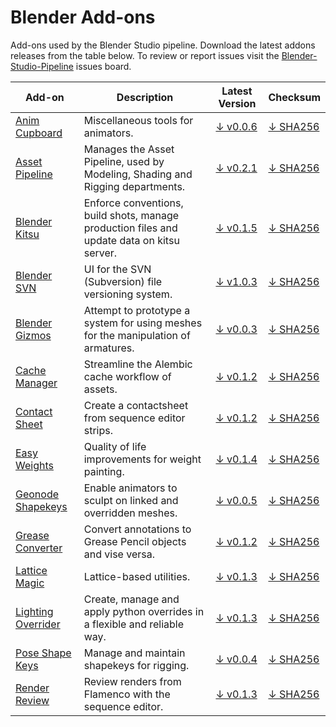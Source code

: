 # Blender Add-ons

Add-ons used by the Blender Studio pipeline. Download the latest addons releases from the table below. To review or report issues visit the [Blender-Studio-Pipeline](https://projects.blender.org/studio/blender-studio-pipeline/issues) issues board.


| Add-on | Description | Latest Version | Checksum |
|---|---|---|---|
|[Anim Cupboard](../addons/anim_cupboard) |Miscellaneous tools for animators. |[↓ v0.0.6](https://projects.blender.org/studio/blender-studio-pipeline/releases/download/0.0.4/anim_cupboard-0.0.6.zip) |[↓ SHA256](https://projects.blender.org/studio/blender-studio-pipeline/releases/download/0.0.4/anim_cupboard-0.0.6.sha256)|
|[Asset Pipeline](../addons/asset_pipeline ) |Manages the Asset Pipeline, used by Modeling, Shading and Rigging departments. |[↓ v0.2.1](https://projects.blender.org/studio/blender-studio-pipeline/releases/download/0.0.3/asset_pipeline-0.2.1.zip) |[↓ SHA256](https://projects.blender.org/studio/blender-studio-pipeline/releases/download/0.0.3/asset_pipeline-0.2.1.sha256)|
|[Blender Kitsu](../addons/blender_kitsu )|Enforce conventions, build shots, manage production files and update data on kitsu server. |[↓ v0.1.5](https://projects.blender.org/studio/blender-studio-pipeline/releases/download/0.0.4/blender_kitsu-0.1.5.zip) |[↓ SHA256](https://projects.blender.org/studio/blender-studio-pipeline/releases/download/0.0.4/blender_kitsu-0.1.5.sha256)|
|[Blender SVN](../addons/blender_svn ) |UI for the SVN (Subversion) file versioning system.  |[↓ v1.0.3](https://projects.blender.org/studio/blender-studio-pipeline/releases/download/0.0.4/blender_svn-1.0.3.zip) |[↓ SHA256](https://projects.blender.org/studio/blender-studio-pipeline/releases/download/0.0.4/blender_svn-1.0.3.sha256)|
|[Blender Gizmos](../addons/bone_gizmos )|Attempt to prototype a system for using meshes for the manipulation of armatures.  |[↓ v0.0.3](https://projects.blender.org/studio/blender-studio-pipeline/releases/download/0.0.1/bone_gizmos-0.0.3.zip) |[↓ SHA256](https://projects.blender.org/studio/blender-studio-pipeline/releases/download/0.0.1/bone_gizmos-0.0.3.sha256)|
|[Cache Manager](../addons/cache_manager ) |Streamline the Alembic cache workflow of assets. |[↓ v0.1.2](https://projects.blender.org/studio/blender-studio-pipeline/releases/download/0.0.1/cache_manager-0.1.2.zip) |[↓ SHA256](https://projects.blender.org/studio/blender-studio-pipeline/releases/download/0.0.1/cache_manager-0.1.2.sha256)|
|[Contact Sheet](../addons/contactsheet ) |Create a contactsheet from sequence editor strips.  |[↓ v0.1.2](https://projects.blender.org/studio/blender-studio-pipeline/releases/download/0.0.1/contactsheet-0.1.2.zip) |[↓ SHA256](https://projects.blender.org/studio/blender-studio-pipeline/releases/download/0.0.1/contactsheet-0.1.2.sha256)|
|[Easy Weights](../addons/easy_weights ) |Quality of life improvements for weight painting.  |[↓ v0.1.4](https://projects.blender.org/studio/blender-studio-pipeline/releases/download/0.0.2/easy_weights-0.1.4.zip) |[↓ SHA256](https://projects.blender.org/studio/blender-studio-pipeline/releases/download/0.0.2/easy_weights-0.1.4.sha256)|
|[Geonode Shapekeys](../addons/geonode_shapekeys ) |Enable animators to sculpt on linked and overridden meshes.  |[↓ v0.0.5](https://projects.blender.org/studio/blender-studio-pipeline/releases/download/0.0.4/geonode_shapekeys-0.0.5.zip) |[↓ SHA256](https://projects.blender.org/studio/blender-studio-pipeline/releases/download/0.0.4/geonode_shapekeys-0.0.5.sha256)|
|[Grease Converter](../addons/grease_converter ) |Convert annotations to Grease Pencil objects and vise versa.  |[↓ v0.1.2](https://projects.blender.org/studio/blender-studio-pipeline/releases/download/0.0.1/grease_converter-0.1.2.zip) |[↓ SHA256](https://projects.blender.org/studio/blender-studio-pipeline/releases/download/0.0.1/grease_converter-0.1.2.sha256)|
|[Lattice Magic](../addons/lattice_magic ) |Lattice-based utilities.  |[↓ v0.1.3](https://projects.blender.org/studio/blender-studio-pipeline/releases/download/0.0.4/lattice_magic-0.1.3.zip) |[↓ SHA256](https://projects.blender.org/studio/blender-studio-pipeline/releases/download/0.0.4/lattice_magic-0.1.3.sha256)|
|[Lighting Overrider](../addons/lighting_overrider ) |Create, manage and apply python overrides in a flexible and reliable way.  |[↓ v0.1.3](https://projects.blender.org/studio/blender-studio-pipeline/releases/download/0.0.4/lighting_overrider-0.1.3.zip) |[↓ SHA256](https://projects.blender.org/studio/blender-studio-pipeline/releases/download/0.0.4/lighting_overrider-0.1.3.sha256)|
|[Pose Shape Keys](../addons/pose_shape_keys )|Manage and maintain shapekeys for rigging.  |[↓ v0.0.4](https://projects.blender.org/studio/blender-studio-pipeline/releases/download/0.0.4/pose_shape_keys-0.0.4.zip) |[↓ SHA256](https://projects.blender.org/studio/blender-studio-pipeline/releases/download/0.0.4/pose_shape_keys-0.0.4.sha256)|
|[Render Review](../addons/render_review ) |Review renders from Flamenco with the sequence editor.  |[↓ v0.1.3](https://projects.blender.org/studio/blender-studio-pipeline/releases/download/0.0.1/render_review-0.1.3.zip) |[↓ SHA256](https://projects.blender.org/studio/blender-studio-pipeline/releases/download/0.0.1/render_review-0.1.3.sha256)|